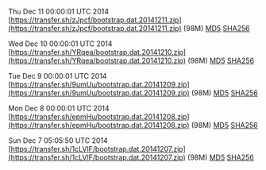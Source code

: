 Thu Dec 11 00:00:01 UTC 2014 [https://transfer.sh/zJpcf/bootstrap.dat.20141211.zip](https://transfer.sh/zJpcf/bootstrap.dat.20141211.zip) (98M) [MD5](https://transfer.sh/M9lbm/md5.txt) [SHA256](https://transfer.sh/m26KZ/sha256.txt)

Wed Dec 10 00:00:01 UTC 2014 [https://transfer.sh/YRqea/bootstrap.dat.20141210.zip](https://transfer.sh/YRqea/bootstrap.dat.20141210.zip) (98M) [MD5](https://transfer.sh/CekMI/md5.txt) [SHA256](https://transfer.sh/UDquB/sha256.txt)

Tue Dec  9 00:00:01 UTC 2014 [https://transfer.sh/9umUu/bootstrap.dat.20141209.zip](https://transfer.sh/9umUu/bootstrap.dat.20141209.zip) (98M) [MD5](https://transfer.sh/f13j7/md5.txt) [SHA256](https://transfer.sh/ANino/sha256.txt)

Mon Dec  8 00:00:01 UTC 2014 [https://transfer.sh/epmHu/bootstrap.dat.20141208.zip](https://transfer.sh/epmHu/bootstrap.dat.20141208.zip) (98M) [MD5](https://transfer.sh/12Z2B1/md5.txt) [SHA256](https://transfer.sh/UfJHZ/sha256.txt)

Sun Dec  7 05:05:50 UTC 2014 [https://transfer.sh/1cLVlF/bootstrap.dat.20141207.zip](https://transfer.sh/1cLVlF/bootstrap.dat.20141207.zip) (98M) [MD5](https://transfer.sh/8ROUR/md5.txt) [SHA256](https://transfer.sh/1c4OlT/sha256.txt)
